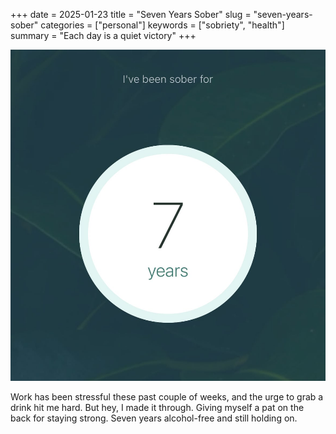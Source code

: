 +++
date = 2025-01-23
title = "Seven Years Sober"
slug = "seven-years-sober"
categories = ["personal"]
keywords = ["sobriety", "health"]
summary = "Each day is a quiet victory"
+++

![I've been sober for 7 years](7-years-sober.jpg "7 DAMN YEARS")

Work has been stressful these past couple of weeks, and the urge to grab a drink hit me hard. But hey, I made it through. Giving myself a pat on the back for staying strong. Seven years alcohol-free and still holding on.